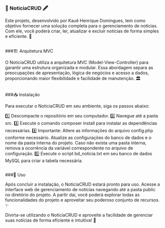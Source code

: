 
### 📰 NoticiaCRUD 🖋️

Este projeto, desenvolvido por Kauê Henrique Domingues, tem como objetivo fornecer uma solução completa para o gerenciamento de notícias. Com ele, você poderá criar, ler, atualizar e excluir notícias de forma simples e eficiente. 💪

##
###🏗️ Arquitetura MVC

O NoticiaCRUD utiliza a arquitetura MVC (Model-View-Controller) para garantir uma estrutura organizada e modular. Essa abordagem separa as preocupações de apresentação, lógica de negócios e acesso a dados, proporcionando maior flexibilidade e facilidade de manutenção. 🏛️

##
###📥 Instalação

Para executar o NoticiaCRUD em seu ambiente, siga os passos abaixo:

1️⃣ Descompacte o repositório em seu computador.
2️⃣ Navegue até a pasta src.
3️⃣ Execute o comando composer install para instalar as dependências necessárias.
4️⃣ Importante: Altere as informações do arquivo config.php conforme necessário. Atualize as configurações do banco de dados e o nome da pasta interna do projeto. Caso não exista uma pasta interna, remova a ocorrência da variável correspondente no arquivo de configuração.
5️⃣ Execute o script bd_noticia.txt em seu banco de dados MySQL para criar a tabela necessária.

##
###🚀 Uso

Após concluir a instalação, o NoticiaCRUD estará pronto para uso. Acesse a interface web de gerenciamento de notícias navegando até a pasta public no diretório do projeto. A partir daí, você poderá explorar todas as funcionalidades do projeto e aproveitar seu poderoso conjunto de recursos. ✨

Divirta-se utilizando o NoticiaCRUD e aproveite a facilidade de gerenciar suas notícias de forma eficiente e intuitiva! 🎉

